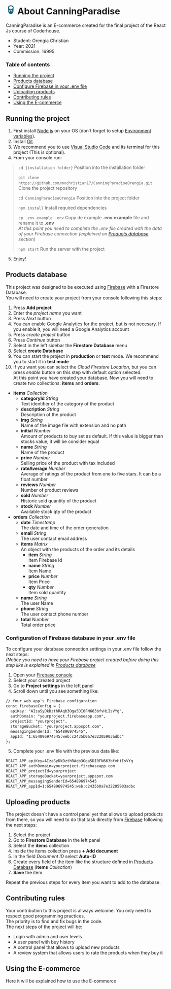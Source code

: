 # <img src="public/logo192.png" width="30" height="30"> About CanningParadise

CanningParadise is an E-commerce created for the final project of the React Js course of Coderhouse.

  - Student: Orengia Christian
  - Year: 2021
  - Commission: 16995

### Table of contents
  - [Running the project](#running-the-project)
  - [Products database](#products-database)
  - [Configure Firebase in your .env file](#configuration-of-firebase-database-in-your-env-file)
  - [Uploading products](#uploading-products)
  - [Contributing rules](#contributing-rules)
  - [Using the E-commerce](#using-the-e-commerce)

## Running the project

1. First install [Node.js](https://nodejs.org/es/) on your OS (don´t forget to setup [Environment variables](https://bertofern.wordpress.com/2019/01/08/solucion-node-js-npm-no-reconocido-como-comando-interno-o-externo/)).
2. Install [Git](https://git-scm.com/)
3. We recommend you to use [Visual Studio Code](https://code.visualstudio.com/download) and its terminal for this project (This is optional).
4. From your console run:

> `cd {installation folder}` Position into the installation folder
>
> `git clone https://github.com/mxchristian17/CanningParadiseOrengia.git` Clone the project repository
>
> `cd CanningParadiseOrengia` Position into the project folder
>
> `npm install` Install required dependencies
>
> `cp .env.example .env` Copy de example **.env.example** file and rename it to **.env**  
> *At this point you need to complete the .env file created with the data of your Firebase connection (explained on [Products database](#configuration-of-firebase-database-in-your-env-file) section)*
>
> `npm start` Run the server with the project
    
5. Enjoy!

## Products database

This project was designed to be executed using [Firebase](https://firebase.google.com/) with a Firestore Database.  
You will need to create your project from your console following this steps:
1. Press **Add project**
2. Enter the *project name* you want
3. Press *Next* button
4. You can enable Google Analytics for the project, but is not necesary. If you enable it, you will need a Google Analytics account
5. Press *create project* button
6. Press *Continue* button
7. Select in the left sidebar the **Firestore Database** menu
8. Select **create Database**
9. You can start the project in **production** or **test** mode. We recommend you to start it in **test mode**
10. If you want you can select the *Cloud Firestore Location*, but you can press *enable* button on this step with default option selected.  
At this point you have created your database. Now you will need to create two collections: **items** and **orders**.
  - **items** *Collection*
    - **categoryId** *String*  
    Text identifier of the category of the product
    - **description** *String*  
    Description of the product
    - **img** *String*  
    Name of the image file with extension and no path
    - **initial** *Number*  
    Amount of products to buy set as default. If this value is bigger than stocks value, it will be consider equal
    - **name** *String*  
    Name of the product
    - **price** *Number*  
    Selling price of the product with tax included
    - **rateAverage** *Number*  
    Average of ratings of the product from one to five stars. It can be a float number
    - **reviews** *Number*  
    Number of product reviews
    - **sold** *Number*  
    Historic sold quantity of the product
    - **stock** *Number*  
    Available stock qty of the product
  - **orders** *Collection*
    - **date** *Timestamp*  
    The date and time of the order generation
    - **email** *String*  
    The user contact email address
    - **items** *Matrix*  
    An object with the products of the order and its details
      - **item** *String*  
      Item Firebase Id
      - **name** *String*  
      Item Name
      - **price** *Number*  
      Item Price
      - **qty** *Number*  
      Item sold quantity
    - **name** *String*  
    The user Name
    - **phone** *String*  
    The user contact phone number
    - **total** *Number*  
    Total order price

### Configuration of Firebase database in your **.env** file

To configure your database connection settings in your .env file follow the next steps:  
*(Notice you need to have your Firebase project created before doing this step like is explained in [Products database](#products-database)*
1. Open your [Firebase console](https://console.firebase.google.com/)
2. Select your created project
3. Go to **Project settings** in the left panel
4. Scroll down until you see something like:  
~~~
// Your web app's Firebase configuration
const firebaseConfig = {
  apiKey: "AIzaSyDkDzthRAqb3Oga5DI0FN663bfvHiIsVYg",
  authDomain: "yourproject.firebaseapp.com",
  projectId: "yourproject",
  storageBucket: "yourproject.appspot.com",
  messagingSenderId: "654896974545",
  appId: "1:654896974545:web:c2435b0a7e32205903adbc"
};
~~~
5. Complete your .env file with the previous data like:
~~~
REACT_APP_apiKey=AIzaSyDkDzthRAqb3Oga5DI0FN663bfvHiIsVYg
REACT_APP_authDomain=yourproject.firebaseapp.com
REACT_APP_projectId=yourproject
REACT_APP_storageBucket=yourproject.appspot.com
REACT_APP_messagingSenderId=654896974545
REACT_APP_appId=1:654896974545:web:c2435b0a7e32205903adbc
~~~

## Uploading products

The project doesn´t have a control panel yet that allows to upload products from there, so you will need to do that task directly from [Firebase](https://console.firebase.google.com/) following the next steps:
1. Select the project
2. Go to **Firestore Database** in the left panel
3. Select the **items** collection
4. Inside the items collection press **+ Add document**
5. In the field *Document ID* select **Auto-ID**
6. Create every field of the item like the structure defined in [Products Database](#products-database) (**items** *Collection*)
7. **Save** the item

Repeat the previous steps for every item you want to add to the database.

## Contributing rules

 Your contribution to this project is allways welcome. You only need to respect good programming practices.  
 The priority is to find and fix bugs in the code.  
 The next steps of the project will be:
 - Login with admin and user levels
 - A user panel with buy history
 - A control panel that allows to upload new products
 - A review system that allows users to rate the products when they buy it

## Using the E-commerce

Here it will be explained how to use the E-commerce